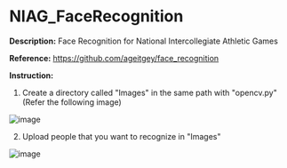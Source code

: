 # NIAG_FaceRecognition

**Description:** Face Recognition for National Intercollegiate Athletic Games

**Reference:** https://github.com/ageitgey/face_recognition

**Instruction:** 
1. Create a directory called "Images" in the same path with "opencv.py" (Refer the following image)

![image](https://github.com/KBLin1996/NIAG_FaceRecognition/blob/master/Reference.png)

2. Upload people that you want to recognize in "Images" 

![image](https://github.com/KBLin1996/NIAG_FaceRecognition/blob/master/Recognize.png)
